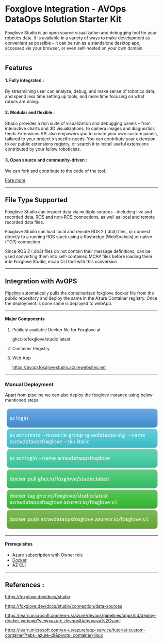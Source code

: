 # Foxglove Integration - AVOps DataOps Solution Starter Kit



Foxglove Studio is an open source visualization and debugging tool for your robotics data. It is available in a variety of ways to make development as convenient as possible – it can be run as a standalone desktop app, accessed via your browser, or even self-hosted on your own domain.

---

## Features

#### 1. Fully integrated :

By streamlining user can analyze, debug, and make sense of  robotics data, and spend less time setting up tools, and more time focusing on what robots are doing.

#### 2. Modular and flexible :

Studio provides a rich suite of visualization and debugging panels – from interactive charts and 3D visualizations, to camera images and diagnostics feeds.Extensions API also empowers you to create your own custom panels, tailored to your project's specific needs. You can contribute your extension to our public extensions registry, or search it to install useful extensions contributed by your fellow roboticists.

#### 3. Open source and community-driven :

We can fork and contribute to the code of the tool.


[Fore more](https://foxglove.dev/docs/studio)

---
## File Type Supported 

Foxglove Studio can inspect data via multiple sources – including live and recorded data, ROS and non-ROS connections, as well as local and remote recorded data files.

Foxglove Studio can load local and remote ROS 2 (.db3) files, or connect directly to a running ROS stack using a Rosbridge (WebSockets) or native (TCP) connection.

Since ROS 2 (.db3) files do not contain their message definitions, can be ysed converting them into self-contained MCAP files before loading them into Foxglove Studio, mcap CLI tool with this conversion

---

## Integration with AvOPS

[Pipeline](https://dev.azure.com/chrysalis-innersource/Mobility%20Service%20Line/_git/avops-dataops-foundation?path=/foxglove/.pipelines/ci.yaml) automatically pulls the containerised foxglove docker file from  the public repository and deploy the same in the Azure Container registry. Once the deployment is done same is deployed to webApp.

---

#### Major Components

1. Publicly available Docker file for Foxglove at 

    ghcr.io/foxglove/studio:latest

2. Container Registry
3. Web App 

   https://avopsfoxglovestudio.azurewebsites.net
---
### Manual Deployment 

Apart from pipeline we can also deploy the foxglove instance using below mentioned steps

![Docker](../foxglove/images/\dockerdeployment.png)

---
#### Prerequisites

* Azure subscription with Owner role
* [Docker](https://docs.docker.com/desktop/install/mac-install/)
* AZ CLI
---
## References : 

https://foxglove.dev/docs/studio

https://foxglove.dev/docs/studio/connection/data-sources

https://learn.microsoft.com/en-us/azure/devops/pipelines/apps/cd/deploy-docker-webapp?view=azure-devops&tabs=java%2Cyaml

https://learn.microsoft.com/en-us/azure/app-service/tutorial-custom-container?tabs=azure-cli&pivots=container-linux

